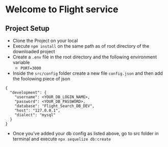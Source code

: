 # Welcome to Flight service

## Project Setup
- Clone the Project on your local
- Execute `npm install` on the same path as of root directory of the downloaded project
- Create a `.env` file in the root directory and the following environment variable
    - `PORT=3000`
- Inside the `src/config` folder create a new file `config.json` and then add the foolowing piece of json
```
{
  "development": {
    "username": <YOUR_DB_LOGIN_NAME>,
    "password": <YOUR_DB_PASSWORD>,
    "database": "Flight_Search_DB_DEV",
    "host": "127.0.0.1",
    "dialect": "mysql"
  }
}
```
- Once you've added your db config as listed above, go to src folder in terminal and execute `npx sequelize db:create`
